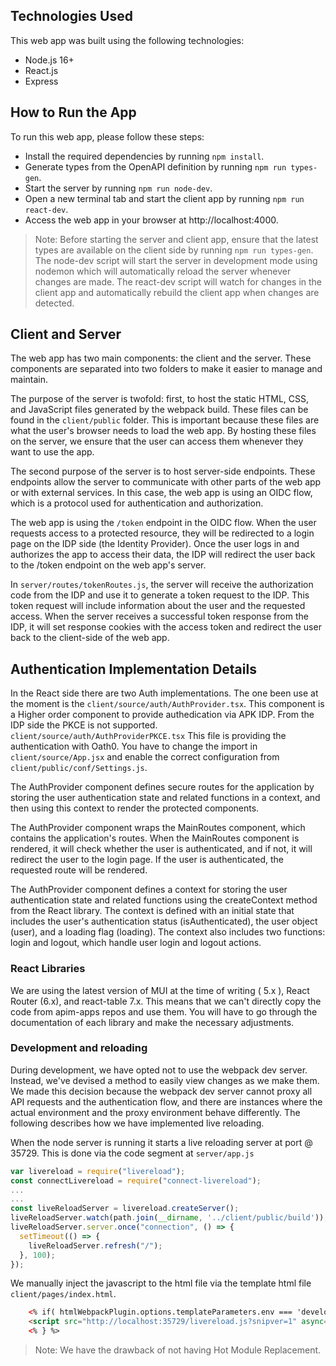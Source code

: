 
## Technologies Used
This web app was built using the following technologies:

- Node.js 16+
- React.js
- Express

## How to Run the App
To run this web app, please follow these steps:

- Install the required dependencies by running `npm install`.
- Generate types from the OpenAPI definition by running `npm run types-gen`.
- Start the server by running `npm run node-dev`.
- Open a new terminal tab and start the client app by running `npm run react-dev`.
- Access the web app in your browser at http://localhost:4000.


> Note: Before starting the server and client app, ensure that the latest types are available on the client side by running `npm run types-gen`. The node-dev script will start the server in development mode using nodemon which will automatically reload the server whenever changes are made. The react-dev script will watch for changes in the client app and automatically rebuild the client app when changes are detected.

## Client and Server

The web app has two main components: the client and the server. These components are separated into two folders to make it easier to manage and maintain.

The purpose of the server is twofold: first, to host the static HTML, CSS, and JavaScript files generated by the webpack build. These files can be found in the `client/public` folder. This is important because these files are what the user's browser needs to load the web app. By hosting these files on the server, we ensure that the user can access them whenever they want to use the app.

The second purpose of the server is to host server-side endpoints. These endpoints allow the server to communicate with other parts of the web app or with external services. In this case, the web app is using an OIDC flow, which is a protocol used for authentication and authorization.

The web app is using the `/token` endpoint in the OIDC flow. When the user requests access to a protected resource, they will be redirected to a login page on the IDP side (the Identity Provider). Once the user logs in and authorizes the app to access their data, the IDP will redirect the user back to the /token endpoint on the web app's server.

In `server/routes/tokenRoutes.js`, the server will receive the authorization code from the IDP and use it to generate a token request to the IDP. This token request will include information about the user and the requested access. When the server receives a successful token response from the IDP, it will set response cookies with the access token and redirect the user back to the client-side of the web app.
## Authentication Implementation Details

In the React side there are two Auth implementations. The one been use at the moment is the `client/source/auth/AuthProvider.tsx`. This component is a Higher order component to provide authedication via APK IDP. From the IDP side the PKCE is not supported. `client/source/auth/AuthProviderPKCE.tsx` This file is providing the authentication with Oath0. You have to change the import in `client/source/App.jsx` and enable the correct configuration from `client/public/conf/Settings.js`.

The AuthProvider component defines secure routes for the application by storing the user authentication state and related functions in a context, and then using this context to render the protected components.

The AuthProvider component wraps the MainRoutes component, which contains the application's routes. When the MainRoutes component is rendered, it will check whether the user is authenticated, and if not, it will redirect the user to the login page. If the user is authenticated, the requested route will be rendered.

The AuthProvider component defines a context for storing the user authentication state and related functions using the createContext method from the React library. The context is defined with an initial state that includes the user's authentication status (isAuthenticated), the user object (user), and a loading flag (loading). The context also includes two functions: login and logout, which handle user login and logout actions.

### React Libraries

We are using the latest version of MUI at the time of writing ( 5.x ), React Router (6.x), and react-table 7.x. This means that we can't directly copy the code from apim-apps repos and use them. You will have to go through the documentation of each library and make the necessary adjustments.

### Development and reloading

During development, we have opted not to use the webpack dev server. Instead, we've devised a method to easily view changes as we make them. We made this decision because the webpack dev server cannot proxy all API requests and the authentication flow, and there are instances where the actual environment and the proxy environment behave differently. The following describes how we have implemented live reloading.

When the node server is running it starts a live reloading server at port @ 35729. This is done via the code segment at `server/app.js`

```javascript
var livereload = require("livereload");
const connectLivereload = require("connect-livereload");
...
...
const liveReloadServer = livereload.createServer();
liveReloadServer.watch(path.join(__dirname, '../client/public/build'));
liveReloadServer.server.once("connection", () => {
  setTimeout(() => {
    liveReloadServer.refresh("/");
  }, 100);
});
```

We manually inject the javascript to the html file via the template html file `client/pages/index.html`.

```html
    <% if( htmlWebpackPlugin.options.templateParameters.env === 'development' ) { %>
    <script src="http://localhost:35729/livereload.js?snipver=1" async="" defer=""></script>
    <% } %>
```

> Note: We have the drawback of not having Hot Module Replacement.
